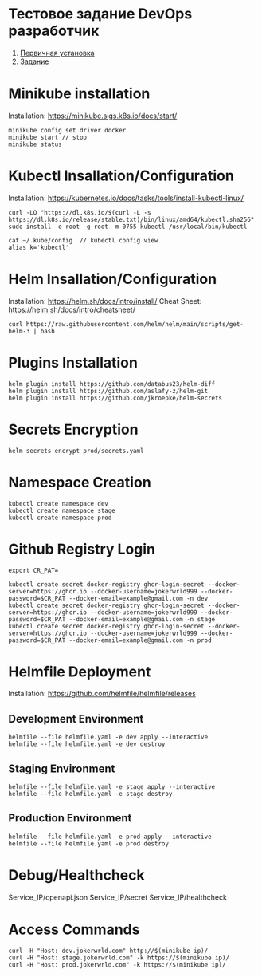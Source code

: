 # Тестовое задание DevOps разработчик

1. [Первичная установка](docs/project_install.md)
2. [Задание](docs/assignment.md)

# Minikube installation
Installation: https://minikube.sigs.k8s.io/docs/start/
```
minikube config set driver docker
minikube start // stop
minikube status
```

# Kubectl Insallation/Configuration
Installation: https://kubernetes.io/docs/tasks/tools/install-kubectl-linux/

```
curl -LO "https://dl.k8s.io/$(curl -L -s https://dl.k8s.io/release/stable.txt)/bin/linux/amd64/kubectl.sha256"
sudo install -o root -g root -m 0755 kubectl /usr/local/bin/kubectl

cat ~/.kube/config  // kubectl config view
alias k='kubectl'
```

# Helm Insallation/Configuration
Installation: https://helm.sh/docs/intro/install/
Cheat Sheet: https://helm.sh/docs/intro/cheatsheet/

```
curl https://raw.githubusercontent.com/helm/helm/main/scripts/get-helm-3 | bash
```

# Plugins Installation
```
helm plugin install https://github.com/databus23/helm-diff
helm plugin install https://github.com/aslafy-z/helm-git
helm plugin install https://github.com/jkroepke/helm-secrets
```

# Secrets Encryption
```
helm secrets encrypt prod/secrets.yaml
```
# Namespace Creation
```
kubectl create namespace dev
kubectl create namespace stage
kubectl create namespace prod
```

# Github Registry Login
```
export CR_PAT=

kubectl create secret docker-registry ghcr-login-secret --docker-server=https://ghcr.io --docker-username=jokerwrld999 --docker-password=$CR_PAT --docker-email=example@gmail.com -n dev
kubectl create secret docker-registry ghcr-login-secret --docker-server=https://ghcr.io --docker-username=jokerwrld999 --docker-password=$CR_PAT --docker-email=example@gmail.com -n stage
kubectl create secret docker-registry ghcr-login-secret --docker-server=https://ghcr.io --docker-username=jokerwrld999 --docker-password=$CR_PAT --docker-email=example@gmail.com -n prod
```

# Helmfile Deployment
Installation: https://github.com/helmfile/helmfile/releases

## Development Environment
```
helmfile --file helmfile.yaml -e dev apply --interactive
helmfile --file helmfile.yaml -e dev destroy
```

## Staging Environment
```
helmfile --file helmfile.yaml -e stage apply --interactive
helmfile --file helmfile.yaml -e stage destroy
```

## Production Environment
```
helmfile --file helmfile.yaml -e prod apply --interactive
helmfile --file helmfile.yaml -e prod destroy
```

# Debug/Healthcheck
Service_IP/openapi.json
Service_IP/secret
Service_IP/healthcheck

# Access Commands
```
curl -H "Host: dev.jokerwrld.com" http://$(minikube ip)/
curl -H "Host: stage.jokerwrld.com" -k https://$(minikube ip)/
curl -H "Host: prod.jokerwrld.com" -k https://$(minikube ip)/
```